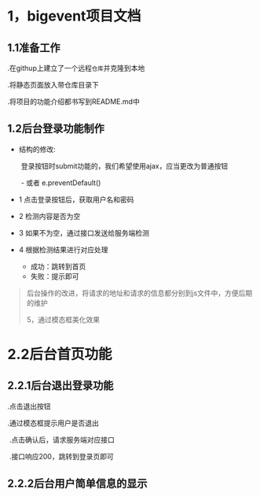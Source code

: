 # 1，**bigevent项目文档**

## 1.1准备工作

.在githup上建立了一个远程`仓库`并克隆到本地

.将静态页面放入带仓库目录下

.将项目的功能介绍都书写到README.md中

## 1.2后台登录功能制作

- 结构的修改:

  ​        登录按钮时submit功能的，我们希望使用ajax，应当更改为普通按钮

  ​          \- 或者 e.preventDefault()

- 1 点击登录按钮后，获取用户名和密码

- 2 检测内容是否为空

- 3 如果不为空，通过接口发送给服务端检测

- 4 根据检测结果进行对应处理

  - 成功：跳转到首页
  - 失败：提示即可

> 后台操作的改进，将请求的地址和请求的信息都分别到js文件中，方便后期的维护
>
> 5，通过模态框美化效果

# 2.2后台首页功能

## 2.2.1后台退出登录功能

.点击退出按钮

.通过模态框提示用户是否退出

​    .点击确认后，请求服务端对应接口

​      .接口响应200，跳转到登录页即可

## 2.2.2后台用户简单信息的显示

